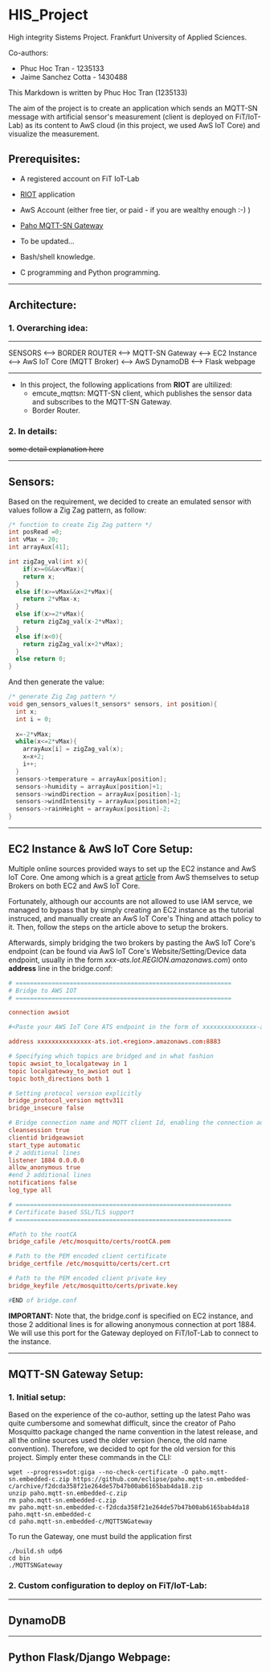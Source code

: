 # HIS_Project
High integrity Sistems Project. Frankfurt University of Applied Sciences.

Co-authors: 
- Phuc Hoc Tran - 1235133 
- Jaime Sanchez Cotta - 1430488

This Markdown is written by Phuc Hoc Tran (1235133)

The aim of the project is to create an application which sends an MQTT-SN message with artificial sensor's measurement (client is deployed on FiT/IoT-Lab) as its content to AwS cloud (in this project, we used AwS IoT Core) and visualize the measurement.
## Prerequisites: 
- A registered account on FiT IoT-Lab
- [RIOT](https://github.com/RIOT-OS/RIOT "RIOT") application 
- AwS Account (either free tier, or paid - if you are wealthy enough :-) )
- [Paho MQTT-SN Gateway](https://github.com/eclipse/paho.mqtt-sn.embedded-c/tree/master/MQTTSNGateway "Paho MQTT-SN Gateway") 
- To be updated...

- Bash/shell knowledge.
- C programming and Python programming. 

---
## Architecture: 
### 1. Overarching idea: 
---
SENSORS <--> BORDER ROUTER <--> MQTT-SN Gateway <--> EC2 Instance <--> AwS IoT Core (MQTT Broker) <--> AwS DynamoDB <--> Flask webpage
___

- In this project, the following applications from **RIOT** are ultilized: 
    * emcute_mqttsn: MQTT-SN client, which publishes the sensor data and subscribes to the MQTT-SN Gateway.
    * Border Router.
### 2. In details:
~~some detail explanation here~~
___
## Sensors: 
Based on the requirement, we decided to create an emulated sensor with values follow a Zig Zag pattern, as follow: 
```c
/* function to create Zig Zag pattern */
int posRead =0;
int vMax = 20;
int arrayAux[41];

int zigZag_val(int x){
    if(x>=0&&x<vMax){
    return x;
  }
  else if(x>=vMax&&x<2*vMax){
    return 2*vMax-x;
  }
  else if(x>=2*vMax){
    return zigZag_val(x-2*vMax);
  }
  else if(x<0){
    return zigZag_val(x+2*vMax);
  }
  else return 0;
}

```
And then generate the value: 
```c
/* generate Zig Zag pattern */
void gen_sensors_values(t_sensors* sensors, int position){
  int x;
  int i = 0;
  
  x=-2*vMax;
  while(x<=2*vMax){
    arrayAux[i] = zigZag_val(x);
    x=x+2;
    i++;
  }
  sensors->temperature = arrayAux[position];
  sensors->humidity = arrayAux[position]+1;
  sensors->windDirection = arrayAux[position]-1;
  sensors->windIntensity = arrayAux[position]+2;
  sensors->rainHeight = arrayAux[position]-2;
}
```
___
## EC2 Instance & AwS IoT Core Setup:
Multiple online sources provided ways to set up the EC2 instance and AwS IoT Core. One among which is a great [article]("https://aws.amazon.com/blogs/iot/how-to-bridge-mosquitto-mqtt-broker-to-aws-iot/" "How to Bridge Mosquitto MQTT Broker to AWS IoT") from AwS themselves to setup Brokers on both EC2 and AwS IoT Core. 

Fortunately, although our accounts are not allowed to use IAM servce, we managed to bypass that by simply creating an EC2 instance as the tutorial instruced, and manually create an AwS IoT Core's Thing and attach policy to it. Then, follow the steps on the article above to setup the brokers.

Afterwards, simply bridging the two brokers by pasting the AwS IoT Core's endpoint (can be found via AwS IoT Core's Website/Setting/Device data endpoint, usually in the form *xxx-ats.Iot.REGION.amazonaws.com*) onto __address__ line in the bridge.conf: 
```conf
# ============================================================
# Bridge to AWS IOT
# ============================================================

connection awsiot

#<Paste your AWS IoT Core ATS endpoint in the form of xxxxxxxxxxxxxxx-ats.iot.<region>.amazonaws.com:8883

address xxxxxxxxxxxxxxx-ats.iot.<region>.amazonaws.com:8883

# Specifying which topics are bridged and in what fashion
topic awsiot_to_localgateway in 1
topic localgateway_to_awsiot out 1
topic both_directions both 1

# Setting protocol version explicitly
bridge_protocol_version mqttv311
bridge_insecure false

# Bridge connection name and MQTT client Id, enabling the connection automatically when the broker starts.
cleansession true
clientid bridgeawsiot
start_type automatic
# 2 additional lines 
listener 1884 0.0.0.0
allow_anonymous true
#end 2 additional lines
notifications false
log_type all

# ============================================================
# Certificate based SSL/TLS support
# ============================================================

#Path to the rootCA
bridge_cafile /etc/mosquitto/certs/rootCA.pem

# Path to the PEM encoded client certificate
bridge_certfile /etc/mosquitto/certs/cert.crt

# Path to the PEM encoded client private key
bridge_keyfile /etc/mosquitto/certs/private.key

#END of bridge.conf
```
**IMPORTANT:** Note that, the bridge.conf is specified on EC2 instance, and those 2 additional lines is for allowing anonymous connection at port 1884. We will use this port for the Gateway deployed on FiT/IoT-Lab to connect to the instance. 
___
## MQTT-SN Gateway Setup:
### 1. Initial setup:
Based on the experience of the co-author, setting up the latest Paho was quite cumbersome and somewhat difficult, since the creator of Paho Mosquitto package changed the name convention in the latest release, and all the online sources used the older version (hence, the old name convention). Therefore, we decided to opt for the old version for this project. Simply enter these commands in the CLI:  
```
wget --progress=dot:giga --no-check-certificate -O paho.mqtt-sn.embedded-c.zip https://github.com/eclipse/paho.mqtt-sn.embedded-c/archive/f2dcda358f21e264de57b47b00ab6165bab4da18.zip
unzip paho.mqtt-sn.embedded-c.zip
rm paho.mqtt-sn.embedded-c.zip 
mv paho.mqtt-sn.embedded-c-f2dcda358f21e264de57b47b00ab6165bab4da18 paho.mqtt-sn.embedded-c
cd paho.mqtt-sn.embedded-c/MQTTSNGateway 
```
To run the Gateway, one must build the application first

```
./build.sh udp6
cd bin
./MQTTSNGateway
```

### 2. Custom configuration to deploy on FiT/IoT-Lab: 

___
## DynamoDB

___
## Python Flask/Django Webpage: 
